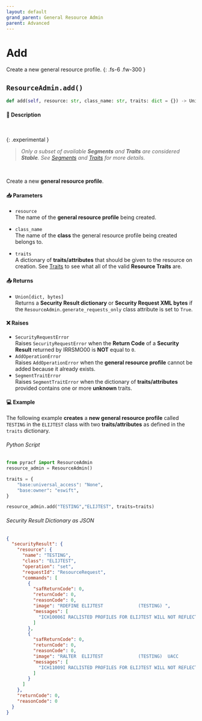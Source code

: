 ```yaml
---
layout: default
grand_parent: General Resource Admin
parent: Advanced
---
```


# Add

Create a new general resource profile.
{: .fs-6 .fw-300 }

## `ResourceAdmin.add()`

```python
def add(self, resource: str, class_name: str, traits: dict = {}) -> Union[dict, bytes]:
```

#### 📄 Description

&nbsp;

{: .experimental }
> _Only a subset of available **Segments** and **Traits** are considered **Stable**. See [Segments](../segments_traits_operators#segments) and [Traits](../segments_traits_operators#traits) for more details._

&nbsp;

Create a new **general resource profile**.

#### 📥 Parameters
* `resource`<br>
  The name of the **general resource profile** being created.

* `class_name`<br>
  The name of the **class** the general resource profile being created belongs to.

* `traits`<br>
  A dictionary of **traits/attributes** that should be given to the resource on creation. See [Traits](../segments_traits_operators#traits) to see what all of the valid **Resource Traits** are.

#### 📤 Returns
* `Union[dict, bytes]`<br>
  Returns a **Security Result dictionary** or **Security Request XML bytes** if the `ResourceAdmin.generate_requests_only` class attribute is set to `True`.

#### ❌ Raises
* `SecurityRequestError`<br>
  Raises `SecurityRequestError` when the **Return Code** of a **Security Result** returned by IRRSMO00 is **NOT** equal to `0`.
* `AddOperationError`<br>
  Raises `AddOperationError` when the **general resource profile** cannot be added because it already exists.
* `SegmentTraitError`<br>
  Raises `SegmentTraitError` when the dictionary of **traits/attributes** provided contains one or more **unknown** traits.

#### 💻 Example

The following example **creates** a **new general resource profile** called `TESTING` in the `ELIJTEST` class with two **traits/attributes** as defined in the `traits` dictionary.

###### Python Script
```python
from pyracf import ResourceAdmin
resource_admin = ResourceAdmin()

traits = {
    "base:universal_access": "None",
    "base:owner": "eswift",
}

resource_admin.add("TESTING","ELIJTEST", traits=traits)
```

###### Security Result Dictionary as JSON
```json
{
  "securityResult": {
    "resource": {
      "name": "TESTING",
      "class": "ELIJTEST",
      "operation": "set",
      "requestId": "ResourceRequest",
      "commands": [
        {
          "safReturnCode": 0,
          "returnCode": 0,
          "reasonCode": 0,
          "image": "RDEFINE ELIJTEST             (TESTING) ",
          "messages": [
            "ICH10006I RACLISTED PROFILES FOR ELIJTEST WILL NOT REFLECT THE ADDITION(S) UNTIL A SETROPTS REFRESH IS ISSUED."
          ]
        },
        {
          "safReturnCode": 0,
          "returnCode": 0,
          "reasonCode": 0,
          "image": "RALTER  ELIJTEST             (TESTING)  UACC        (None) OWNER       (eswift)",
          "messages": [
            "ICH11009I RACLISTED PROFILES FOR ELIJTEST WILL NOT REFLECT THE UPDATE(S) UNTIL A SETROPTS REFRESH IS ISSUED."
          ]
        }
      ]
    },
    "returnCode": 0,
    "reasonCode": 0
  }
}
```